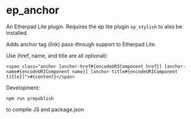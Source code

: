 ep_anchor
=========
An Etherpad Lite plugin.
Requires the ep lite plugin `ep_stylish` to also be installed.

Adds anchor tag (link) pass-through support to Etherpad Lite.

Use (href, name, and title are all optional):

    <span class="anchor [anchor-href#{encodeURIComponent href}] [anchor-name#{encodeURIComponent name}] [anchor-title#{encodeURIComponent title}]">#{content}</span>

Development:

    npm run prepublish

to compile JS and package.json
